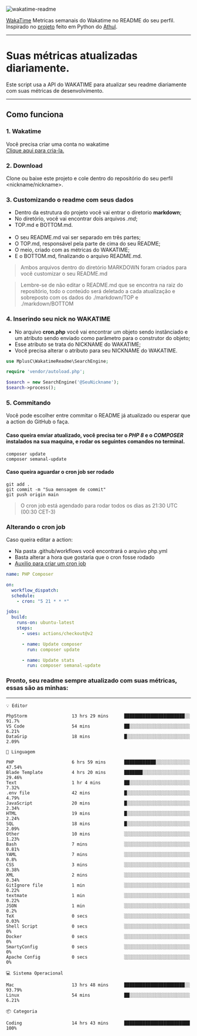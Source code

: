 ![wakatime-readme](https://socialify.git.ci/bymatheus/wakatime-readme/image?description=1&descriptionEditable=M%C3%A9tricas%20semanais%20do%20Wakatime%20no%20seu%20README%20de%20perfil.&font=KoHo&forks=1&language=1&owner=1&pattern=Signal&stargazers=1&theme=Dark)

[WakaTime](https://wakatime.com) Metricas semanais do Wakatime no README do seu perfil. <br>
Inspirado no [projeto](https://github.com/athul/waka-readme) feito em Python do [Athul](https://github.com/athul).
___

# Suas métricas atualizadas diariamente.
Este script usa a API do WAKATIME para atualizar seu readme diariamente com suas métricas de desenvolvimento.

___

## Como funciona

### 1. Wakatime
Você precisa criar uma conta no wakatime <br>
[Clique aqui para cria-la.](https://wakatime.com) 

### 2. Download
Clone ou baixe este projeto e cole dentro do repositório do seu perfil <nickname/nickname>.

### 3. Customizando o readme com seus dados
- Dentro da estrutura do projeto você vai entrar o diretorio **markdown**;  
- No diretório, você vai encontrar dois arquivos *.md*;
- TOP.md e BOTTOM.md.
<br><br>
- O seu README.md vai ser separado em três partes; 
- O TOP.md, responsável pela parte de cima do seu README;
- O meio, criado com as métricas do WAKATIME;
- E o BOTTOM.md, finalizando o arquivo README.md.<br>

> Ambos arquivos dentro do diretório MARKDOWN foram criados para você customizar o seu README.md

> Lembre-se de não editar o README.md que se encontra na raiz do repositório, todo o conteúdo será deletado a cada atualização e sobreposto com os dados do ./markdown/TOP e ./markdown/BOTTOM

### 4. Inserindo seu nick no WAKATIME
- No arquivo **cron.php** você vai encontrar um objeto sendo instânciado e um atributo sendo enviado como parâmetro para o construtor do objeto;
- Esse atributo se trata do NICKNAME do WAKATIME;
- Você precisa alterar o atributo para seu NICKNAME do WAKATIME.

```php
use MplusC\WakatimeReadme\SearchEngine;

require 'vendor/autoload.php';

$search = new SearchEngine('@SeuNickname');
$search->process();
```

### 5. Commitando
Você pode escolher entre commitar o README já atualizado ou esperar que a action do GitHub o faça. <br>

#### Caso queira enviar atualizado, você precisa ter o *PHP 8* e o *COMPOSER* instalados na sua maquina, e rodar os seguintes comandos no terminal.
```composer
composer update
composer semanal-update 
```

#### Caso queira aguardar o cron job ser rodado 
```git 
git add .
git commit -m "Sua mensagem de commit"
git push origin main
```

>O cron job está agendado para rodar todos os dias as 21:30 UTC (00:30 CET-3) 

### Alterando o cron job
Caso queira editar a action:

- Na pasta .github/workflows você encontrará o arquivo php.yml
- Basta alterar a hora que gostaria que o cron fosse rodado
- [Auxilio para criar um cron job](https://crontab.guru)

```yml
name: PHP Composer

on:
  workflow_dispatch:
  schedule:
    - cron: "5 21 * * *"

jobs:
  build:
    runs-on: ubuntu-latest
    steps:
      - uses: actions/checkout@v2

      - name: Update composer
        run: composer update

      - name: Update stats
        run: composer semanal-update
```

### Pronto, seu readme sempre atualizado com suas métricas, essas são as minhas:

___
```text
💡 Editor

PhpStorm                 13 hrs 29 mins      ███████████████████████░░      91.7%
VS Code                  54 mins             ██░░░░░░░░░░░░░░░░░░░░░░░      6.21%
DataGrip                 18 mins             █░░░░░░░░░░░░░░░░░░░░░░░░      2.09%
```
```text
💬 Linguagem

PHP                      6 hrs 59 mins       ████████████░░░░░░░░░░░░░     47.54%
Blade Template           4 hrs 20 mins       ███████░░░░░░░░░░░░░░░░░░     29.46%
Text                     1 hr 4 mins         ██░░░░░░░░░░░░░░░░░░░░░░░      7.32%
.env file                42 mins             █░░░░░░░░░░░░░░░░░░░░░░░░      4.79%
JavaScript               20 mins             █░░░░░░░░░░░░░░░░░░░░░░░░      2.34%
HTML                     19 mins             █░░░░░░░░░░░░░░░░░░░░░░░░      2.24%
SQL                      18 mins             █░░░░░░░░░░░░░░░░░░░░░░░░      2.09%
Other                    10 mins             ░░░░░░░░░░░░░░░░░░░░░░░░░      1.23%
Bash                     7 mins              ░░░░░░░░░░░░░░░░░░░░░░░░░      0.81%
YAML                     7 mins              ░░░░░░░░░░░░░░░░░░░░░░░░░       0.8%
CSS                      3 mins              ░░░░░░░░░░░░░░░░░░░░░░░░░      0.38%
XML                      2 mins              ░░░░░░░░░░░░░░░░░░░░░░░░░      0.34%
GitIgnore file           1 min               ░░░░░░░░░░░░░░░░░░░░░░░░░      0.22%
textmate                 1 min               ░░░░░░░░░░░░░░░░░░░░░░░░░      0.22%
JSON                     1 min               ░░░░░░░░░░░░░░░░░░░░░░░░░       0.2%
TeX                      0 secs              ░░░░░░░░░░░░░░░░░░░░░░░░░      0.03%
Shell Script             0 secs              ░░░░░░░░░░░░░░░░░░░░░░░░░         0%
Docker                   0 secs              ░░░░░░░░░░░░░░░░░░░░░░░░░         0%
SmartyConfig             0 secs              ░░░░░░░░░░░░░░░░░░░░░░░░░         0%
Apache Config            0 secs              ░░░░░░░░░░░░░░░░░░░░░░░░░         0%
```
```text
💻 Sistema Operacional

Mac                      13 hrs 48 mins      ███████████████████████░░     93.79%
Linux                    54 mins             ██░░░░░░░░░░░░░░░░░░░░░░░      6.21%
```
```text
📦 Categoria

Coding                   14 hrs 43 mins      █████████████████████████       100%
```
